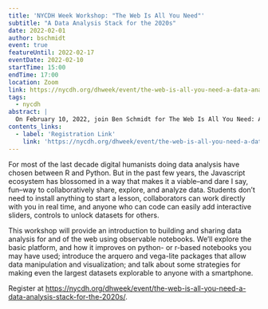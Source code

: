 ```yaml
---
title: 'NYCDH Week Workshop: "The Web Is All You Need"'
subtitle: "A Data Analysis Stack for the 2020s"
date: 2022-02-01
author: bschmidt
event: true
featureUntil: 2022-02-17
eventDate: 2022-02-10
startTime: 15:00
endTime: 17:00
location: Zoom
link: https://nycdh.org/dhweek/event/the-web-is-all-you-need-a-data-analysis-stack-for-the-2020s/
tags:
  - nycdh
abstract: |
  On February 10, 2022, join Ben Schmidt for The Web Is All You Need: A Data Analysis Stack for the 2020s, an NYCDH Week event exploring how the Javascript ecosystem can be used to collaboratively share, explore, and analyze data.
contents_links:
  - label: 'Registration Link'
    link: 'https://nycdh.org/dhweek/event/the-web-is-all-you-need-a-data-analysis-stack-for-the-2020s/'
---
```


For most of the last decade digital humanists doing data analysis have chosen between R and Python. But in the past few years, the Javascript ecosystem has blossomed in a way that makes it a viable–and dare I say, fun–way to collaboratively share, explore, and analyze data. Students don’t need to install anything to start a lesson, collaborators can work directly with you in real time, and anyone who can code can easily add interactive sliders, controls to unlock datasets for others.

This workshop will provide an introduction to building and sharing data analysis for and of the web using observable notebooks. We’ll explore the basic platform, and how it improves on python- or r-based notebooks you may have used; introduce the arquero and vega-lite packages that allow data manipulation and visualization; and talk about some strategies for making even the largest datasets explorable to anyone with a smartphone.

Register at <https://nycdh.org/dhweek/event/the-web-is-all-you-need-a-data-analysis-stack-for-the-2020s/>.
